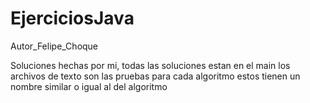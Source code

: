 # EjerciciosJava
Autor_Felipe_Choque

Soluciones hechas por mi, todas las soluciones estan en el main
los archivos de texto son las pruebas para cada algoritmo
estos tienen un nombre similar o igual al del algoritmo
